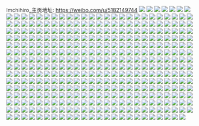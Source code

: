 lmchihiro_主页地址: https://weibo.com/u/5182149744 
![](https://wx4.sinaimg.cn/mw2000/005EHLSoly1h96rfjsqtjj32c02c0b2a.jpg) 
![](https://wx4.sinaimg.cn/mw2000/005EHLSoly1h96rfkwn4fj32c02c04qq.jpg) 
![](https://wx4.sinaimg.cn/mw2000/005EHLSoly1h96rfmnt0nj32c02c07wl.jpg) 
![](https://wx4.sinaimg.cn/mw2000/005EHLSoly1h96rfnxy36j32c02c0kjn.jpg) 
![](https://wx4.sinaimg.cn/mw2000/005EHLSoly1h96rfpoj1sj32c02c0npd.jpg) 
![](https://wx4.sinaimg.cn/mw2000/005EHLSoly1h96rfqvpphj32c02c0npg.jpg) 
![](https://wx4.sinaimg.cn/mw2000/005EHLSoly1h8c13svowoj31sc2dsqv7.jpg) 
![](https://wx4.sinaimg.cn/mw2000/005EHLSoly1h8c13v9ixbj31qy2byx6p.jpg) 
![](https://wx4.sinaimg.cn/mw2000/005EHLSoly1h8c13ugekxj31pv2ai1ky.jpg) 
![](https://wx4.sinaimg.cn/mw2000/005EHLSoly1h8c13yrmu2j32c0340b2a.jpg) 
![](https://wx4.sinaimg.cn/mw2000/005EHLSoly1h7np0gke0aj31pw321npe.jpg) 
![](https://wx4.sinaimg.cn/mw2000/005EHLSoly1h7np0zhubdj31vq2h6qv5.jpg) 
![](https://wx4.sinaimg.cn/mw2000/005EHLSoly1h7np0lm9zdj31sc2ds4qq.jpg) 
![](https://wx4.sinaimg.cn/mw2000/005EHLSoly1h7np0acc5hj31sc2ds1l0.jpg) 
![](https://wx4.sinaimg.cn/mw2000/005EHLSoly1h7np17ild2j32c0340hdu.jpg) 
![](https://wx4.sinaimg.cn/mw2000/005EHLSoly1h7np0tpgftj325w2vuqv7.jpg) 
![](https://wx4.sinaimg.cn/mw2000/005EHLSoly1h7587f4zglj32c0340787.jpg) 
![](https://wx4.sinaimg.cn/mw2000/005EHLSoly1h7587e9eesj32c0340e82.jpg) 
![](https://wx4.sinaimg.cn/mw2000/005EHLSoly1h6z1wka7krj322o0yiu0x.jpg) 
![](https://wx4.sinaimg.cn/mw2000/005EHLSoly1h6vxhzmaeaj31sc2dsgzh.jpg) 
![](https://wx4.sinaimg.cn/mw2000/005EHLSoly1h6vxhy4pmpj31sc2ds1ky.jpg) 
![](https://wx4.sinaimg.cn/mw2000/005EHLSoly1h6q70hmralj32c0340qv7.jpg) 
![](https://wx4.sinaimg.cn/mw2000/005EHLSoly1h6q70jrhnvj32c03404ar.jpg) 
![](https://wx4.sinaimg.cn/mw2000/005EHLSoly1h6q70mc5ayj31sc2dsqu6.jpg) 
![](https://wx4.sinaimg.cn/mw2000/005EHLSoly1h6q70io2rej31sc2dshdu.jpg) 
![](https://wx4.sinaimg.cn/mw2000/005EHLSoly1h6oouvnzh3j30yi22oe81.jpg) 
![](https://wx4.sinaimg.cn/mw2000/005EHLSoly1h6oouxfzmnj30yi22okjl.jpg) 
![](https://wx4.sinaimg.cn/mw2000/005EHLSoly1h6oov12it8j30yi22onpd.jpg) 
![](https://wx4.sinaimg.cn/mw2000/005EHLSoly1h6i2sm8yd0j31sc2dsqv5.jpg) 
![](https://wx4.sinaimg.cn/mw2000/005EHLSoly1h6i2sq6e0dj32c02c0qv6.jpg) 
![](https://wx4.sinaimg.cn/mw2000/005EHLSoly1h6dd0a26jnj30yi22oe81.jpg) 
![](https://wx4.sinaimg.cn/mw2000/005EHLSoly1h6b730irtzj31sc2dsqv6.jpg) 
![](https://wx4.sinaimg.cn/mw2000/005EHLSoly1h6b733cf0zj32c03407wh.jpg) 
![](https://wx4.sinaimg.cn/mw2000/005EHLSoly1h6b734awbjj31sc2dskjm.jpg) 
![](https://wx4.sinaimg.cn/mw2000/005EHLSoly1h6b736b6mkj31sc2dsgpp.jpg) 
![](https://wx4.sinaimg.cn/mw2000/005EHLSoly1h6b72zltj5j32c03407cw.jpg) 
![](https://wx4.sinaimg.cn/mw2000/005EHLSoly1h5smg0g4b2j32c0340x6t.jpg) 
![](https://wx4.sinaimg.cn/mw2000/005EHLSoly1h5smfxhi1hj31sc2ds7wh.jpg) 
![](https://wx4.sinaimg.cn/mw2000/005EHLSoly1h5smfwn6lxj31sc2ds4qq.jpg) 
![](https://wx4.sinaimg.cn/mw2000/005EHLSoly1h5cg5vinp2j31o02801ky.jpg) 
![](https://wx4.sinaimg.cn/mw2000/005EHLSoly1h5cg65r4ecj30u00u0n9x.jpg) 
![](https://wx4.sinaimg.cn/mw2000/005EHLSoly1h5cg5rm3z6j31uf1uf7wi.jpg) 
![](https://wx4.sinaimg.cn/mw2000/005EHLSoly1h5cgcxoze2j32c02c04qr.jpg) 
![](https://wx4.sinaimg.cn/mw2000/005EHLSoly1h5cgczo99nj32c02c07wj.jpg) 
![](https://wx4.sinaimg.cn/mw2000/005EHLSoly1h57x03bdcgj32c0340u0y.jpg) 
![](https://wx4.sinaimg.cn/mw2000/005EHLSoly1h57x04nd88j32c0340kjm.jpg) 
![](https://wx4.sinaimg.cn/mw2000/005EHLSoly1h57x06qvjfj32c03407wj.jpg) 
![](https://wx4.sinaimg.cn/mw2000/005EHLSoly1h57x09o74kj32c0340u0z.jpg) 
![](https://wx4.sinaimg.cn/mw2000/005EHLSoly1h4tts82pwmj32c02c0x6p.jpg) 
![](https://wx4.sinaimg.cn/mw2000/005EHLSoly1h4ttsddd3ej32c02c0x6q.jpg) 
![](https://wx4.sinaimg.cn/mw2000/005EHLSoly1h47we7jhepj32c03404qq.jpg) 
![](https://wx4.sinaimg.cn/mw2000/005EHLSoly1h40ydsrwjnj32c02c01kz.jpg) 
![](https://wx4.sinaimg.cn/mw2000/005EHLSoly1h40ydujbxjj30yo1a84fk.jpg) 
![](https://wx4.sinaimg.cn/mw2000/005EHLSoly1h3szck56a8j327a2xqhdu.jpg) 
![](https://wx4.sinaimg.cn/mw2000/005EHLSoly1h3szcq29p8j31t833yx6p.jpg) 
![](https://wx4.sinaimg.cn/mw2000/005EHLSoly1h3szcsr908j32c03401kz.jpg) 
![](https://wx4.sinaimg.cn/mw2000/005EHLSoly1h3pd6ov2npj31qz2bx4qp.jpg) 
![](https://wx4.sinaimg.cn/mw2000/005EHLSoly1h3pd6pp0f8j31qc2b04qp.jpg) 
![](https://wx4.sinaimg.cn/mw2000/005EHLSoly1h3pd6qoxofj32c033x7wi.jpg) 
![](https://wx4.sinaimg.cn/mw2000/005EHLSoly1h3pd6o6vl4j32c033xu0x.jpg) 
![](https://wx4.sinaimg.cn/mw2000/005EHLSoly1h3pd6rn02bj31qz2bx4qp.jpg) 
![](https://wx4.sinaimg.cn/mw2000/005EHLSoly1h3pd6swxgjj31r12c01kx.jpg) 
![](https://wx4.sinaimg.cn/mw2000/005EHLSoly1h3dnk5u6qaj327w2yje83.jpg) 
![](https://wx4.sinaimg.cn/mw2000/005EHLSoly1h33hcd5yuaj326s26t4qq.jpg) 
![](https://wx4.sinaimg.cn/mw2000/005EHLSoly1h33hchj0fxj32c03404qq.jpg) 
![](https://wx4.sinaimg.cn/mw2000/005EHLSoly1h33hcohwm9j32c0340hdu.jpg) 
![](https://wx4.sinaimg.cn/mw2000/005EHLSoly1h2w8ezccn7j31o0280kjm.jpg) 
![](https://wx4.sinaimg.cn/mw2000/005EHLSoly1h2w8f0ywl9j31o0280npe.jpg) 
![](https://wx4.sinaimg.cn/mw2000/005EHLSoly1h2w8f3caa9j32c03404qr.jpg) 
![](https://wx4.sinaimg.cn/mw2000/005EHLSoly1h2w8f8etu7j32ps1j0e81.jpg) 
![](https://wx4.sinaimg.cn/mw2000/005EHLSoly1h2po3iok5gj32c01swqv5.jpg) 
![](https://wx4.sinaimg.cn/mw2000/005EHLSoly1h2bq9s3dw3j31qv2dskjm.jpg) 
![](https://wx4.sinaimg.cn/mw2000/005EHLSoly1h2bq9soozuj31lk24rqv5.jpg) 
![](https://wx4.sinaimg.cn/mw2000/005EHLSoly1h2bq9raha0j31q42au4qq.jpg) 
![](https://wx4.sinaimg.cn/mw2000/005EHLSoly1h2bqhunj1cj31sc2ds7wi.jpg) 
![](https://wx4.sinaimg.cn/mw2000/005EHLSoly1h101nnj575j315o2bc7wh.jpg) 
![](https://wx4.sinaimg.cn/mw2000/005EHLSoly1h101nmk11kj30yi1nidwg.jpg) 
![](https://wx4.sinaimg.cn/mw2000/005EHLSoly1h0653msrasj32c03407wi.jpg) 
![](https://wx4.sinaimg.cn/mw2000/005EHLSoly1h0653rbppij31j021chdt.jpg) 
![](https://wx4.sinaimg.cn/mw2000/005EHLSoly1h0658tccwwj315o2bc4qp.jpg) 
![](https://wx4.sinaimg.cn/mw2000/005EHLSoly1h0658uj3scj315o2bc1kx.jpg) 
![](https://wx4.sinaimg.cn/mw2000/005EHLSoly1h065bui6i6j32c02c0qv6.jpg) 
![](https://wx4.sinaimg.cn/mw2000/005EHLSoly1gyzg6w0ig7j32c0340u0y.jpg) 
![](https://wx4.sinaimg.cn/mw2000/005EHLSoly1gyx3wx7ptxj3340340qvb.jpg) 
![](https://wx4.sinaimg.cn/mw2000/005EHLSoly1gyx3w5onv6j322o22ob2b.jpg) 
![](https://wx4.sinaimg.cn/mw2000/005EHLSoly1gyx3w2g1mjj31j01j0qv5.jpg) 
![](https://wx4.sinaimg.cn/mw2000/005EHLSoly1gyx3w096oxj32ps2ps7wm.jpg) 
![](https://wx4.sinaimg.cn/mw2000/005EHLSoly1gyx40n5b1gj33403404qv.jpg) 
![](https://wx4.sinaimg.cn/mw2000/005EHLSoly1gyx40dy5dnj33403407wn.jpg) 
![](https://wx4.sinaimg.cn/mw2000/005EHLSoly1gyw4wuew09j31o0280kjm.jpg) 
![](https://wx4.sinaimg.cn/mw2000/005EHLSoly1gxldlcbvxtj32c02c0u0y.jpg) 
![](https://wx4.sinaimg.cn/mw2000/005EHLSoly1gxldlbf6uzj31xn1xnkjl.jpg) 
![](https://wx4.sinaimg.cn/mw2000/005EHLSoly1gxldlf60dyj32c02c0qv7.jpg) 
![](https://wx4.sinaimg.cn/mw2000/005EHLSoly1gxldlg27k7j32c02c0qv5.jpg) 
![](https://wx4.sinaimg.cn/mw2000/005EHLSoly1gxldlh84z3j32c02c0qv7.jpg) 
![](https://wx4.sinaimg.cn/mw2000/005EHLSoly1gxldlir7s4j32c02c0qv6.jpg) 
![](https://wx4.sinaimg.cn/mw2000/005EHLSoly1gxldlk7dw8j32c02c07wk.jpg) 
![](https://wx4.sinaimg.cn/mw2000/005EHLSoly1gxjd3bvjf9j32c02c0kjn.jpg) 
![](https://wx4.sinaimg.cn/mw2000/005EHLSoly1gxjd3cpztnj32c02c07wj.jpg) 
![](https://wx4.sinaimg.cn/mw2000/005EHLSoly1gxjd39dwxnj32ps1j01kz.jpg) 
![](https://wx4.sinaimg.cn/mw2000/005EHLSoly1gxjd3ah79sj32c02c0u10.jpg) 
![](https://wx4.sinaimg.cn/mw2000/005EHLSoly1gxjd384pauj32c0340hdx.jpg) 
![](https://wx4.sinaimg.cn/mw2000/005EHLSoly1gxjd36yagaj32c0340hdx.jpg) 
![](https://wx4.sinaimg.cn/mw2000/005EHLSoly1gx1risbfg5j32c02c01ky.jpg) 
![](https://wx4.sinaimg.cn/mw2000/005EHLSoly1gx1rivzdtkj324n24n4qq.jpg) 
![](https://wx4.sinaimg.cn/mw2000/005EHLSoly1gx1rj0xjloj31o02801kz.jpg) 
![](https://wx4.sinaimg.cn/mw2000/005EHLSoly1gx1rj2uv4zj31o0280npe.jpg) 
![](https://wx4.sinaimg.cn/mw2000/005EHLSoly1gx1riuc70xj32c02c04qr.jpg) 
![](https://wx4.sinaimg.cn/mw2000/005EHLSoly1gx1riqxyq0j32c02c0b2a.jpg) 
![](https://wx4.sinaimg.cn/mw2000/005EHLSoly1gx1riz18fkj32c02c0npe.jpg) 
![](https://wx4.sinaimg.cn/mw2000/005EHLSoly1gx1rixcs5zj32c02c0npd.jpg) 
![](https://wx4.sinaimg.cn/mw2000/005EHLSoly1gx1rj57hqzj32c0340b2c.jpg) 
![](https://wx4.sinaimg.cn/mw2000/005EHLSoly1gwi9jdnurvj32c02c0hdv.jpg) 
![](https://wx4.sinaimg.cn/mw2000/005EHLSoly1gwi9jeg3x1j32c02c0u0y.jpg) 
![](https://wx4.sinaimg.cn/mw2000/005EHLSoly1gwi9jfbkeej32c02c0e82.jpg) 
![](https://wx4.sinaimg.cn/mw2000/005EHLSoly1gwi9jcugnjj32c02c0e82.jpg) 
![](https://wx4.sinaimg.cn/mw2000/005EHLSoly1gwev40qorhj322v22v4qs.jpg) 
![](https://wx4.sinaimg.cn/mw2000/005EHLSoly1gwev42j7ckj32c0340x6q.jpg) 
![](https://wx4.sinaimg.cn/mw2000/005EHLSoly1gwev43zjlfj32c02c0x6r.jpg) 
![](https://wx4.sinaimg.cn/mw2000/005EHLSoly1gwev45p41hj32c03401l0.jpg) 
![](https://wx4.sinaimg.cn/mw2000/005EHLSoly1gwev3y5hz3j32c0340x6q.jpg) 
![](https://wx4.sinaimg.cn/mw2000/005EHLSoly1gwev47jmncj32c02c0npf.jpg) 
![](https://wx4.sinaimg.cn/mw2000/005EHLSoly1gvyk6lmtpsj32c02c0e84.jpg) 
![](https://wx4.sinaimg.cn/mw2000/005EHLSoly1gvyk6az3srj32c02c0u0y.jpg) 
![](https://wx4.sinaimg.cn/mw2000/005EHLSoly1gvyk6o1vibj32c02c0x6r.jpg) 
![](https://wx4.sinaimg.cn/mw2000/005EHLSoly1gvyk6f8j95j32c02c04qs.jpg) 
![](https://wx4.sinaimg.cn/mw2000/005EHLSoly1gvyk6hcbfnj329a29a4qr.jpg) 
![](https://wx4.sinaimg.cn/mw2000/005EHLSoly1gvyk6pa1mtj324d24de82.jpg) 
![](https://wx4.sinaimg.cn/mw2000/005EHLSoly1guxhmevlt3j62c02c0hdv02.jpg) 
![](https://wx4.sinaimg.cn/mw2000/005EHLSoly1guxhmcdc40j62c02c0x6q02.jpg) 
![](https://wx4.sinaimg.cn/mw2000/005EHLSoly1guxhmdlg14j62c02c04qr02.jpg) 
![](https://wx4.sinaimg.cn/mw2000/005EHLSoly1guxhmg2uknj62aw2awe8402.jpg) 
![](https://wx4.sinaimg.cn/mw2000/005EHLSoly1guxhmh9q6uj62c02c0hdw02.jpg) 
![](https://wx4.sinaimg.cn/mw2000/005EHLSoly1guwfhpwjjaj62c02c0npe02.jpg) 
![](https://wx4.sinaimg.cn/mw2000/005EHLSoly1guwfhr04i2j62c02c0qv702.jpg) 
![](https://wx4.sinaimg.cn/mw2000/005EHLSoly1guwfhrtmogj62c02c0qv602.jpg) 
![](https://wx4.sinaimg.cn/mw2000/005EHLSoly1guwfhtaya3j62c02c0b2b02.jpg) 
![](https://wx4.sinaimg.cn/mw2000/005EHLSoly1gu99w9079jj627v2yiu0z02.jpg) 
![](https://wx4.sinaimg.cn/mw2000/005EHLSoly1gu3g7v85xwj62c02c0x6q02.jpg) 
![](https://wx4.sinaimg.cn/mw2000/005EHLSoly1gu3g7w2q6fj62c02c0hdv02.jpg) 
![](https://wx4.sinaimg.cn/mw2000/005EHLSoly1gu3g7x0n4sj62c02c0u0y02.jpg) 
![](https://wx4.sinaimg.cn/mw2000/005EHLSoly1gu3g7ug7pej62c02c0b2c02.jpg) 
![](https://wx4.sinaimg.cn/mw2000/005EHLSoly1gu3g7xqivtj62c02c04qq02.jpg) 
![](https://wx4.sinaimg.cn/mw2000/005EHLSoly1gu3g7yu2snj62c02c0hdu02.jpg) 
![](https://wx4.sinaimg.cn/mw2000/005EHLSoly1gtyxb379ytj62bz2bzqv502.jpg) 
![](https://wx4.sinaimg.cn/mw2000/005EHLSoly1gtyxc1w9vjj62bz2bzqv502.jpg) 
![](https://wx4.sinaimg.cn/mw2000/005EHLSoly1gtjjmvs08wj31sc1scnpd.jpg) 
![](https://wx4.sinaimg.cn/mw2000/005EHLSoly1goroaxbghaj32c0340x6q.jpg) 
![](https://wx4.sinaimg.cn/mw2000/005EHLSoly1goroatz1rrj33402c04qt.jpg) 
![](https://wx4.sinaimg.cn/mw2000/005EHLSoly1goroauz85mj32c02c0b2b.jpg) 
![](https://wx4.sinaimg.cn/mw2000/005EHLSoly1goroaw7t3oj33402c0npf.jpg) 
![](https://wx4.sinaimg.cn/mw2000/005EHLSoly1goroazrha9j32c03401l2.jpg) 
![](https://wx4.sinaimg.cn/mw2000/005EHLSoly1goroaye67rj32c03407wj.jpg) 
![](https://wx4.sinaimg.cn/mw2000/005EHLSoly1goroskj73nj32c0340e83.jpg) 
![](https://wx4.sinaimg.cn/mw2000/005EHLSoly1goroslq3v1j31o0280kjm.jpg) 
![](https://wx4.sinaimg.cn/mw2000/005EHLSoly1gorouqo0wuj32c0340x6q.jpg) 
![](https://wx4.sinaimg.cn/mw2000/005EHLSoly1go5u7h1yp3j329m30uu0y.jpg) 
![](https://wx4.sinaimg.cn/mw2000/005EHLSoly1go5u7i08irj32c0340hdv.jpg) 
![](https://wx4.sinaimg.cn/mw2000/005EHLSoly1gniu0osnk6j329y335x6q.jpg) 
![](https://wx4.sinaimg.cn/mw2000/005EHLSoly1gniu0qanxfj32c0340x6q.jpg) 
![](https://wx4.sinaimg.cn/mw2000/005EHLSoly1gngjsh7murj31o02801kz.jpg) 
![](https://wx4.sinaimg.cn/mw2000/005EHLSoly1gngjsfkn5rj31o02804qr.jpg) 
![](https://wx4.sinaimg.cn/mw2000/005EHLSoly1gngjsll3t6j33402c0qv7.jpg) 
![](https://wx4.sinaimg.cn/mw2000/005EHLSoly1gngjsjt7luj32c0340x6r.jpg) 
![](https://wx4.sinaimg.cn/mw2000/005EHLSoly1gjh2cjo1idj31o0280hdv.jpg) 
![](https://wx4.sinaimg.cn/mw2000/005EHLSoly1gjh2cm0wayj32c03401kz.jpg) 
![](https://wx4.sinaimg.cn/mw2000/005EHLSoly1gjh2co6xp0j329a29ax6q.jpg) 
![](https://wx4.sinaimg.cn/mw2000/005EHLSoly1gipc44yw26j32c0340npf.jpg) 
![](https://wx4.sinaimg.cn/mw2000/005EHLSoly1gipc416o8uj32c0340npe.jpg) 
![](https://wx4.sinaimg.cn/mw2000/005EHLSoly1gipc3y1el4j32c0340e84.jpg) 
![](https://wx4.sinaimg.cn/mw2000/005EHLSoly1gipc3tjixpj32w8268b2b.jpg) 
![](https://wx4.sinaimg.cn/mw2000/005EHLSoly1gipc3zyy1cj32wb268u0y.jpg) 
![](https://wx4.sinaimg.cn/mw2000/005EHLSoly1gipc46ayqbj33402c07wj.jpg) 
![](https://wx4.sinaimg.cn/mw2000/005EHLSoly1gipc3vw3zgj32c03401l0.jpg) 
![](https://wx4.sinaimg.cn/mw2000/005EHLSoly1gipc42x2rnj33402c0e84.jpg) 
![](https://wx4.sinaimg.cn/mw2000/005EHLSoly1gipc487cbcj32c0340x6r.jpg) 
![](https://wx4.sinaimg.cn/mw2000/005EHLSoly1gihbmsdvtij31m725l4qq.jpg) 
![](https://wx4.sinaimg.cn/mw2000/005EHLSoly1gihbmtrspnj32c02c0qv6.jpg) 
![](https://wx4.sinaimg.cn/mw2000/005EHLSoly1gihbmvkngkj334027n1l0.jpg) 
![](https://wx4.sinaimg.cn/mw2000/005EHLSoly1gihc7r320ij32c02c0e82.jpg) 
![](https://wx4.sinaimg.cn/mw2000/005EHLSoly1gihbn03n2zj31is212u0x.jpg) 
![](https://wx4.sinaimg.cn/mw2000/005EHLSoly1gihbmr3xmgj32c03401l0.jpg) 
![](https://wx4.sinaimg.cn/mw2000/005EHLSoly1gig79i09gzj31v72n7kjm.jpg) 
![](https://wx4.sinaimg.cn/mw2000/005EHLSoly1gig79gncdsj31v72n77wi.jpg) 
![](https://wx4.sinaimg.cn/mw2000/005EHLSoly1gig7bwd06wj32c0340u0z.jpg) 
![](https://wx4.sinaimg.cn/mw2000/005EHLSoly1gic7v8j38cj329o29ohdu.jpg) 
![](https://wx4.sinaimg.cn/mw2000/005EHLSoly1gi969rv3g6j32c02c0qv6.jpg) 
![](https://wx4.sinaimg.cn/mw2000/005EHLSoly1gi969svxztj31qh1qhb29.jpg) 
![](https://wx4.sinaimg.cn/mw2000/005EHLSoly1gi969q31i0j32c02c01ky.jpg) 
![](https://wx4.sinaimg.cn/mw2000/005EHLSoly1gi969tx359j3273273e82.jpg) 
![](https://wx4.sinaimg.cn/mw2000/005EHLSoly1gi28r9f2jjj31n226rqv6.jpg) 
![](https://wx4.sinaimg.cn/mw2000/005EHLSoly1gi28rb0sw5j31n526vu0y.jpg) 
![](https://wx4.sinaimg.cn/mw2000/005EHLSoly1gi28r8enlhj31o02801kz.jpg) 
![](https://wx4.sinaimg.cn/mw2000/005EHLSoly1gi28rceqp4j31o02804qr.jpg) 
![](https://wx4.sinaimg.cn/mw2000/005EHLSoly1gi0u1v7a4zj328p28px6p.jpg) 
![](https://wx4.sinaimg.cn/mw2000/005EHLSoly1gi0u1vr2r3j31ql1ql4lq.jpg) 
![](https://wx4.sinaimg.cn/mw2000/005EHLSoly1gi0u1sex4oj32c02c07wi.jpg) 
![](https://wx4.sinaimg.cn/mw2000/005EHLSoly1gi0u1tys63j32c02c04qq.jpg) 
![](https://wx4.sinaimg.cn/mw2000/005EHLSoly1ghm4n758idj31v7340x6q.jpg) 
![](https://wx4.sinaimg.cn/mw2000/005EHLSoly1ghm4n33gvnj32fl1tphdt.jpg) 
![](https://wx4.sinaimg.cn/mw2000/005EHLSoly1ghm4n5n4qxj31ph2uhe82.jpg) 
![](https://wx4.sinaimg.cn/mw2000/005EHLSoly1ghm4qb25tbj31um331npd.jpg) 
![](https://wx4.sinaimg.cn/mw2000/005EHLSoly1ghm4q9zd7ej30rl1a0wuw.jpg) 
![](https://wx4.sinaimg.cn/mw2000/005EHLSoly1ghm4n4b26yj32c02c04qq.jpg) 
![](https://wx4.sinaimg.cn/mw2000/005EHLSoly1ghjug29sakj31o0280e82.jpg) 
![](https://wx4.sinaimg.cn/mw2000/005EHLSoly1ghjug3gtayj32bz2bznpf.jpg) 
![](https://wx4.sinaimg.cn/mw2000/005EHLSoly1ghjug14bfqj32c02c0npd.jpg) 
![](https://wx4.sinaimg.cn/mw2000/005EHLSoly1ghjug4p6byj32c02c0b2b.jpg) 
![](https://wx4.sinaimg.cn/mw2000/005EHLSoly1gh3oa2bw2oj32bv2bvu10.jpg) 
![](https://wx4.sinaimg.cn/mw2000/005EHLSoly1gh3objb1f3j32br2brkjn.jpg) 
![](https://wx4.sinaimg.cn/mw2000/005EHLSoly1ggfdnwg4fdj31o02804qq.jpg) 
![](https://wx4.sinaimg.cn/mw2000/005EHLSoly1ggfdo9al9zj32c0340x6r.jpg) 
![](https://wx4.sinaimg.cn/mw2000/005EHLSoly1ggfdo2nvstj32c0340x6q.jpg) 
![](https://wx4.sinaimg.cn/mw2000/005EHLSoly1ggfdocvegjj31f21ybay9.jpg) 
![](https://wx4.sinaimg.cn/mw2000/005EHLSoly1gfxw6yvhi1j31lq25yx6p.jpg) 
![](https://wx4.sinaimg.cn/mw2000/005EHLSoly1gfxw92v4o5j31km233x6p.jpg) 
![](https://wx4.sinaimg.cn/mw2000/005EHLSoly1gfpw33mmhaj325p25pe81.jpg) 
![](https://wx4.sinaimg.cn/mw2000/005EHLSoly1gfpw3j3hvej32c02c01ky.jpg) 
![](https://wx4.sinaimg.cn/mw2000/005EHLSoly1gfpw2qt1urj3274274hdt.jpg) 
![](https://wx4.sinaimg.cn/mw2000/005EHLSoly1gfpvzubrxzj327o27oe81.jpg) 
![](https://wx4.sinaimg.cn/mw2000/005EHLSogy1gf2sxd1sawj32c02c0u0y.jpg) 
![](https://wx4.sinaimg.cn/mw2000/005EHLSogy1gf2tnsvy99j31s33k7qv6.jpg) 
![](https://wx4.sinaimg.cn/mw2000/005EHLSogy1gezba65gs1j31m725qb2a.jpg) 
![](https://wx4.sinaimg.cn/mw2000/005EHLSogy1ger2llnbgxj32c0340b2a.jpg) 
![](https://wx4.sinaimg.cn/mw2000/005EHLSoly1gefn5v9z7rj31o02801kz.jpg) 
![](https://wx4.sinaimg.cn/mw2000/005EHLSoly1gefn5x6af5j31o0280b2a.jpg) 
![](https://wx4.sinaimg.cn/mw2000/005EHLSoly1gefn5slr4gj32c0340qv8.jpg) 
![](https://wx4.sinaimg.cn/mw2000/005EHLSoly1gefn5ytwqzj32c02c0npd.jpg) 
![](https://wx4.sinaimg.cn/mw2000/005EHLSoly1geddwa4r71j32c02c04qq.jpg) 
![](https://wx4.sinaimg.cn/mw2000/005EHLSoly1gdwwh8pkqcj32io1w0u0x.jpg) 
![](https://wx4.sinaimg.cn/mw2000/005EHLSoly1gdgsl8pda0j31o02804qr.jpg) 
![](https://wx4.sinaimg.cn/mw2000/005EHLSoly1gdgsml50n9j31o0280e83.jpg) 
![](https://wx4.sinaimg.cn/mw2000/005EHLSogy1gd0v70w246j31o0280u0y.jpg) 
![](https://wx4.sinaimg.cn/mw2000/005EHLSogy1gd0v6zef4sj31o0280x6q.jpg) 
![](https://wx4.sinaimg.cn/mw2000/005EHLSogy1gd0v73tuywj31o0280qv6.jpg) 
![](https://wx4.sinaimg.cn/mw2000/005EHLSogy1gd0v75ho6kj31o0280qv6.jpg) 
![](https://wx4.sinaimg.cn/mw2000/005EHLSogy1gd0v76ycd3j31o0280qv6.jpg) 
![](https://wx4.sinaimg.cn/mw2000/005EHLSoly1gcx476v67mj33402c01ky.jpg) 
![](https://wx4.sinaimg.cn/mw2000/005EHLSogy1gctqpnrurjj31w01w0b2c.jpg) 
![](https://wx4.sinaimg.cn/mw2000/005EHLSogy1gctqppneykj328n28nx6q.jpg) 
![](https://wx4.sinaimg.cn/mw2000/005EHLSogy1gctqpjdxgrj31vz1vze83.jpg) 
![](https://wx4.sinaimg.cn/mw2000/005EHLSogy1gctqpt575kj32c0340he0.jpg) 
![](https://wx4.sinaimg.cn/mw2000/005EHLSogy1gctqplishxj31w01w04qr.jpg) 
![](https://wx4.sinaimg.cn/mw2000/005EHLSogy1gctqpddtovj31w02iokjm.jpg) 
![](https://wx4.sinaimg.cn/mw2000/005EHLSogy1gctqpf1vr2j31o0280b2a.jpg) 
![](https://wx4.sinaimg.cn/mw2000/005EHLSogy1gctqpb5xe0j32c03404qt.jpg) 
![](https://wx4.sinaimg.cn/mw2000/005EHLSogy1gctqph4s6pj31o5288kjn.jpg) 
![](https://wx4.sinaimg.cn/mw2000/005EHLSoly1gcdmvglloaj31o01o01ky.jpg) 
![](https://wx4.sinaimg.cn/mw2000/005EHLSoly1gcdmvf0ki2j31o0280qv6.jpg) 
![](https://wx4.sinaimg.cn/mw2000/005EHLSoly1gcdmvi2657j32c02c01kz.jpg) 
![](https://wx4.sinaimg.cn/mw2000/005EHLSoly1gcdn1q4je4j32c02c07wj.jpg) 
![](https://wx4.sinaimg.cn/mw2000/005EHLSoly1gccehiepnfj32c02c0x6r.jpg) 
![](https://wx4.sinaimg.cn/mw2000/005EHLSoly1gcceibj7blj30jm0jm0uu.jpg) 
![](https://wx4.sinaimg.cn/mw2000/005EHLSoly1gc5bfh0tzuj31o0280npe.jpg) 
![](https://wx4.sinaimg.cn/mw2000/005EHLSoly1gc5bj0ghclj32c02c04qq.jpg) 
![](https://wx4.sinaimg.cn/mw2000/005EHLSoly1gc5bfhzw2vj32c02c01ky.jpg) 
![](https://wx4.sinaimg.cn/mw2000/005EHLSoly1gb5s1yrea1j323w23wu0x.jpg) 
![](https://wx4.sinaimg.cn/mw2000/005EHLSoly1gaygx4ytmpj31tb1tbhdu.jpg) 
![](https://wx4.sinaimg.cn/mw2000/005EHLSoly1gasx6noz82j31o0280kjm.jpg) 
![](https://wx4.sinaimg.cn/mw2000/005EHLSogy1gakw2wke2bj31w02ionpf.jpg) 
![](https://wx4.sinaimg.cn/mw2000/005EHLSogy1gakw2kr6hoj32io1w01ky.jpg) 
![](https://wx4.sinaimg.cn/mw2000/005EHLSogy1gakw2tta5qj32io1w01ky.jpg) 
![](https://wx4.sinaimg.cn/mw2000/005EHLSogy1gakw2s2b08j32801o04qr.jpg) 
![](https://wx4.sinaimg.cn/mw2000/005EHLSogy1gakw2mu9cmj326n26nnpe.jpg) 
![](https://wx4.sinaimg.cn/mw2000/005EHLSoly1gag47yv6ifj31o0280e82.jpg) 
![](https://wx4.sinaimg.cn/mw2000/005EHLSogy1ga9ddg25fxj31o02801kz.jpg) 
![](https://wx4.sinaimg.cn/mw2000/005EHLSogy1ga9ddi44zej31o02804qr.jpg) 
![](https://wx4.sinaimg.cn/mw2000/005EHLSogy1ga9ddk2v2gj31o02807wj.jpg) 
![](https://wx4.sinaimg.cn/mw2000/005EHLSogy1ga9dddg597j31o0280b2b.jpg) 
![](https://wx4.sinaimg.cn/mw2000/005EHLSogy1g9u7ktls5kj31hc1z4b2a.jpg) 
![](https://wx4.sinaimg.cn/mw2000/005EHLSogy1g9u7kutahyj31z41hcu0x.jpg) 
![](https://wx4.sinaimg.cn/mw2000/005EHLSogy1g9l1zwncnlj325f27lb2b.jpg) 
![](https://wx4.sinaimg.cn/mw2000/005EHLSogy1g9l1zpgkmbj32c02c04qs.jpg) 
![](https://wx4.sinaimg.cn/mw2000/005EHLSogy1g9l1zqp0upj312y12yx5b.jpg) 
![](https://wx4.sinaimg.cn/mw2000/005EHLSogy1g9l1ztsv35j32c02c0u0z.jpg) 
![](https://wx4.sinaimg.cn/mw2000/005EHLSoly1g9a73j8j57j30yh1d945f.jpg) 
![](https://wx4.sinaimg.cn/mw2000/005EHLSogy1g91fe86s9uj31hc1z4u0x.jpg) 
![](https://wx4.sinaimg.cn/mw2000/005EHLSogy1g91feah98rj31hc1z4x6p.jpg) 
![](https://wx4.sinaimg.cn/mw2000/005EHLSoly1g8s2zsr72lj31w02ioqv6.jpg) 
![](https://wx4.sinaimg.cn/mw2000/005EHLSoly1g8s2zufrycj31v52hk1ky.jpg) 
![](https://wx4.sinaimg.cn/mw2000/005EHLSoly1g8s2zwsc58j326i26i4qq.jpg) 
![](https://wx4.sinaimg.cn/mw2000/005EHLSoly1g8s3fjpyxbj31vz1vz4qq.jpg) 
![](https://wx4.sinaimg.cn/mw2000/005EHLSoly1g8s2zrveodj31hc1hc4qp.jpg) 
![](https://wx4.sinaimg.cn/mw2000/005EHLSogy1g8d6ur9ue4j33402c0hdt.jpg) 
![](https://wx4.sinaimg.cn/mw2000/005EHLSogy1g8d6uwrnxsj33402c0e81.jpg) 
![](https://wx4.sinaimg.cn/mw2000/005EHLSogy1g8d6uubxfjj33402c0b29.jpg) 
![](https://wx4.sinaimg.cn/mw2000/005EHLSogy1g8d6vzdwgcj32c02c0x6p.jpg) 
![](https://wx4.sinaimg.cn/mw2000/005EHLSogy1g8d6ut1mlfj30rs16n4f8.jpg) 
![](https://wx4.sinaimg.cn/mw2000/005EHLSogy1g8d6w86wt4j33402c0npd.jpg) 
![](https://wx4.sinaimg.cn/mw2000/005EHLSogy1g8c4v0i2flj32c02c0b2a.jpg) 
![](https://wx4.sinaimg.cn/mw2000/005EHLSogy1g84yz4ho0gj32dc2dchdt.jpg) 
![](https://wx4.sinaimg.cn/mw2000/005EHLSogy1g84yz648bvj32dc2dcu0x.jpg) 
![](https://wx4.sinaimg.cn/mw2000/005EHLSogy1g84yzh3wi3j32dc2dcb2a.jpg) 
![](https://wx4.sinaimg.cn/mw2000/005EHLSogy1g84yz1m8psj32dc2dc4qq.jpg) 
![](https://wx4.sinaimg.cn/mw2000/005EHLSogy1g84zokxnwzj31wp1wpket.jpg) 
![](https://wx4.sinaimg.cn/mw2000/005EHLSogy1g84yzblrt1j32dc2dcnpd.jpg) 
![](https://wx4.sinaimg.cn/mw2000/005EHLSogy1g84yza0au5j32dc2dcx3c.jpg) 
![](https://wx4.sinaimg.cn/mw2000/005EHLSogy1g84yzevp2jj32dc2dchdt.jpg) 
![](https://wx4.sinaimg.cn/mw2000/005EHLSogy1g84yz852xnj32dc2dcnpd.jpg) 
![](https://wx4.sinaimg.cn/mw2000/005EHLSoly1g83uibr0pmj32c02c0e83.jpg) 
![](https://wx4.sinaimg.cn/mw2000/005EHLSoly1g83uiddjt7j31w02iou0y.jpg) 
![](https://wx4.sinaimg.cn/mw2000/005EHLSoly1g83uieny1mj32c02c0npe.jpg) 
![](https://wx4.sinaimg.cn/mw2000/005EHLSoly1g83uyu2prsj31sc1sc7wh.jpg) 
![](https://wx4.sinaimg.cn/mw2000/005EHLSoly1g83ui9ssy3j32c02c0e82.jpg) 
![](https://wx4.sinaimg.cn/mw2000/005EHLSogy1g80f6vn7dxj31hc1z41ky.jpg) 
![](https://wx4.sinaimg.cn/mw2000/005EHLSogy1g80f6yf1adj32c0340qv6.jpg) 
![](https://wx4.sinaimg.cn/mw2000/005EHLSoly1g7vslqe4ekj31w01w0x6p.jpg) 
![](https://wx4.sinaimg.cn/mw2000/005EHLSogy1g7vto1g8k9j31w01w04qq.jpg) 
![](https://wx4.sinaimg.cn/mw2000/005EHLSoly1g7vslulnd1j31w01w07wi.jpg) 
![](https://wx4.sinaimg.cn/mw2000/005EHLSoly1g7vslt9423j31w01w0x6p.jpg) 
![](https://wx4.sinaimg.cn/mw2000/005EHLSoly1g7rzy65vzij32c02c04qq.jpg) 
![](https://wx4.sinaimg.cn/mw2000/005EHLSogy1g7opfaffq6j32c0340gu7.jpg) 
![](https://wx4.sinaimg.cn/mw2000/005EHLSogy1g7opfde2xbj32c0340e81.jpg) 
![](https://wx4.sinaimg.cn/mw2000/005EHLSogy1g7opfefd9uj32c0340b29.jpg) 
![](https://wx4.sinaimg.cn/mw2000/005EHLSogy1g7opl5i246j32c0340qv6.jpg) 
![](https://wx4.sinaimg.cn/mw2000/005EHLSogy1g7opf6wqzcj32c02c045f.jpg) 
![](https://wx4.sinaimg.cn/mw2000/005EHLSogy1g7opffdi33j32c03401im.jpg) 
![](https://wx4.sinaimg.cn/mw2000/005EHLSogy1g7opfbz5l7j32c0340qki.jpg) 
![](https://wx4.sinaimg.cn/mw2000/005EHLSogy1g7opfhugo9j32c03407wh.jpg) 
![](https://wx4.sinaimg.cn/mw2000/005EHLSogy1g7opfizjmlj32c0340txe.jpg) 
![](https://wx4.sinaimg.cn/mw2000/005EHLSogy1g7oow3seckj31ur1ur7wi.jpg) 
![](https://wx4.sinaimg.cn/mw2000/005EHLSogy1g7oowbnlhlj33402c0b1v.jpg) 
![](https://wx4.sinaimg.cn/mw2000/005EHLSogy1g7oow5ttrcj31w02ioqv5.jpg) 
![](https://wx4.sinaimg.cn/mw2000/005EHLSogy1g7op508ktzj31w02ioqv6.jpg) 
![](https://wx4.sinaimg.cn/mw2000/005EHLSogy1g7ooz11jg1j33402c00uw.jpg) 
![](https://wx4.sinaimg.cn/mw2000/005EHLSogy1g7oow2kiaoj31w02iou0y.jpg) 
![](https://wx4.sinaimg.cn/mw2000/005EHLSogy1g7oowdxoinj33402c0npd.jpg) 
![](https://wx4.sinaimg.cn/mw2000/005EHLSogy1g7oow4h7ryj31w02io4f2.jpg) 
![](https://wx4.sinaimg.cn/mw2000/005EHLSogy1g7oow6pczej31v11v1hdt.jpg) 
![](https://wx4.sinaimg.cn/mw2000/005EHLSoly1g7npy22ev1j330226q4qr.jpg) 
![](https://wx4.sinaimg.cn/mw2000/005EHLSogy1g7ed996dhgj3221331b2a.jpg) 
![](https://wx4.sinaimg.cn/mw2000/005EHLSogy1g7ed9cbf4xj31w02ioe82.jpg) 
![](https://wx4.sinaimg.cn/mw2000/005EHLSogy1g7ed97nbsfj31w02iokjm.jpg) 
![](https://wx4.sinaimg.cn/mw2000/005EHLSoly1g7bku0dj51j32c0340x6p.jpg) 
![](https://wx4.sinaimg.cn/mw2000/005EHLSoly1g7bktiqm0fj32c0340b29.jpg) 
![](https://wx4.sinaimg.cn/mw2000/005EHLSoly1g7bktmnynnj32c0340qv5.jpg) 
![](https://wx4.sinaimg.cn/mw2000/005EHLSoly1g7bl5b3yoyj32c03401kz.jpg) 
![](https://wx4.sinaimg.cn/mw2000/005EHLSoly1g7bkts9lpij32c0340qn5.jpg) 
![](https://wx4.sinaimg.cn/mw2000/005EHLSoly1g7bkv9j3b4j32c0340b29.jpg) 
![](https://wx4.sinaimg.cn/mw2000/005EHLSoly1g6ya2w057ij31jj440qv7.jpg) 
![](https://wx4.sinaimg.cn/mw2000/005EHLSoly1g6y9ovks3ej32cv1qoe81.jpg) 
![](https://wx4.sinaimg.cn/mw2000/005EHLSoly1g6y9ozg3lcj32c0340u0z.jpg) 
![](https://wx4.sinaimg.cn/mw2000/005EHLSoly1g6y9y8moq3j31do4liu0y.jpg) 
![](https://wx4.sinaimg.cn/mw2000/005EHLSogy1g6nxmqkoqdj31hc1z4u0x.jpg) 
![](https://wx4.sinaimg.cn/mw2000/005EHLSogy1g6nxmrsmngj31hc1z41ky.jpg) 
![](https://wx4.sinaimg.cn/mw2000/005EHLSoly1g6alevy43aj31w02iohdu.jpg) 
![](https://wx4.sinaimg.cn/mw2000/005EHLSoly1g6alexdytnj31hc1z41ky.jpg) 
![](https://wx4.sinaimg.cn/mw2000/005EHLSoly1g6alez4hexj31w02iokjm.jpg) 
![](https://wx4.sinaimg.cn/mw2000/005EHLSoly1g6alf0opd7j31hc1z4x6p.jpg) 
![](https://wx4.sinaimg.cn/mw2000/005EHLSoly1g6alf4lhuyj31w01w0npe.jpg) 
![](https://wx4.sinaimg.cn/mw2000/005EHLSoly1g6algyt1xcj31r32c4u0y.jpg) 
![](https://wx4.sinaimg.cn/mw2000/005EHLSogy1g64bkky2nnj32c02c07wh.jpg) 
![](https://wx4.sinaimg.cn/mw2000/005EHLSogy1g64bknawwbj32c03401ky.jpg) 
![](https://wx4.sinaimg.cn/mw2000/005EHLSogy1g64bnojvr8j32c02c0qv5.jpg) 
![](https://wx4.sinaimg.cn/mw2000/005EHLSogy1g64aeqkc6hj31w02iou0y.jpg) 
![](https://wx4.sinaimg.cn/mw2000/005EHLSogy1g64aec73fqj317u1l01g5.jpg) 
![](https://wx4.sinaimg.cn/mw2000/005EHLSogy1g64aes1abxj31z41hce82.jpg) 
![](https://wx4.sinaimg.cn/mw2000/005EHLSoly1g61w2ednw6j31v21v2npd.jpg) 
![](https://wx4.sinaimg.cn/mw2000/005EHLSoly1g61w2fqmc1j31w02iox6q.jpg) 
![](https://wx4.sinaimg.cn/mw2000/005EHLSoly1g61w2hfnebj31hc1z4e82.jpg) 
![](https://wx4.sinaimg.cn/mw2000/005EHLSoly1g61w2isszfj32c02c0x6p.jpg) 
![](https://wx4.sinaimg.cn/mw2000/005EHLSoly1g5z7hmeaj6j32c03401l0.jpg) 
![](https://wx4.sinaimg.cn/mw2000/005EHLSoly1g5z7fyqshbj32c02c0kjm.jpg) 
![](https://wx4.sinaimg.cn/mw2000/005EHLSoly1g5z7ft5gljj32c02c0qv6.jpg) 
![](https://wx4.sinaimg.cn/mw2000/005EHLSoly1g5z7fuwf8lj32c02c0e82.jpg) 
![](https://wx4.sinaimg.cn/mw2000/005EHLSoly1g5z7fwhvd2j32c0340hdu.jpg) 
![](https://wx4.sinaimg.cn/mw2000/005EHLSogy1g5znwyrd8yj31n626w4qr.jpg) 
![](https://wx4.sinaimg.cn/mw2000/005EHLSogy1g5rbw3h5o2j32c02c01kz.jpg) 
![](https://wx4.sinaimg.cn/mw2000/005EHLSogy1g5rbw8qvawj31hc1z4hdu.jpg) 
![](https://wx4.sinaimg.cn/mw2000/005EHLSogy1g5rbwck41vj32c03404qp.jpg) 
![](https://wx4.sinaimg.cn/mw2000/005EHLSogy1g5rbwbee9xj31w02iokjm.jpg) 
![](https://wx4.sinaimg.cn/mw2000/005EHLSogy1g5rbwed2ynj31w02ioe82.jpg) 
![](https://wx4.sinaimg.cn/mw2000/005EHLSogy1g5rbzzmtsoj32c02c0hdu.jpg) 
![](https://wx4.sinaimg.cn/mw2000/005EHLSoly1g5ozyrucwzj32c0340qv5.jpg) 
![](https://wx4.sinaimg.cn/mw2000/005EHLSoly1g5lrxarpybj322k328u0y.jpg) 
![](https://wx4.sinaimg.cn/mw2000/005EHLSoly1g5issqc699j31w01w0x6p.jpg) 
![](https://wx4.sinaimg.cn/mw2000/005EHLSogy1g4zaawlcnuj31hc1z4hdu.jpg) 
![](https://wx4.sinaimg.cn/mw2000/005EHLSogy1g4zaaxw48pj31hc1z4b2a.jpg) 
![](https://wx4.sinaimg.cn/mw2000/005EHLSogy1g4ss1yrb3qj32c02c04qr.jpg) 
![](https://wx4.sinaimg.cn/mw2000/005EHLSogy1g4ss1xpvugj31vq2iyqv6.jpg) 
![](https://wx4.sinaimg.cn/mw2000/005EHLSogy1g4ss1zqykpj32c02c04qr.jpg) 
